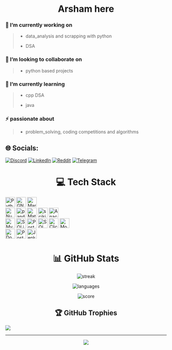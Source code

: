 <!--Thu Mar 21 11:04:44 2024-->

<h1 align="center">Arsham here</h1>

<h3>🔭 I’m currently working on</h3>

> - data_analysis and scrapping with python
>
> - DSA

<h3>👯 I’m looking to collaborate on</h3>

> - python based projects

<h3>🌱 I’m currently learning</h3>

> - cpp DSA
>
> - java

<h3>⚡ passionate about</h3>

> - problem_solving, coding competitions and algorithms

## 🌐 Socials:

<a href="https://discord.gg/https://discord.com/invite/gUTwaJpD"><img src="https://img.shields.io/badge/Discord-%237289DA.svg?logo=discord&logoColor=white" alt="Discord"></a>
<a href="https://linkedin.com/in/https://www.linkedin.com/in/arsham-mahdiun-9a131a24b"><img src="https://img.shields.io/badge/LinkedIn-%230077B5.svg?logo=linkedin&logoColor=white" alt="LinkedIn"></a>
<a href="https://reddit.com/user/Flu-iid"><img src="https://img.shields.io/badge/Reddit-%23FF4500.svg?logo=Reddit&logoColor=white" alt="Reddit"></a>
<a href="https://t.me/Arshamm1997"><img src="https://img.shields.io/badge/Telegram-2CA5E0?style=flat-squeare&logo=telegram&logoColor=white" alt="Telegram"></a>

<h1 align="center">💻 Tech Stack</h1>

<!-- languages -->
<div id = "languages">
<img height = "30" src="https://img.shields.io/badge/Python-3776AB?logo=python&logoColor=fff&style=flat-square" alt="Python Badge">
<img height = "30" src="https://img.shields.io/badge/GNU%20Bash-4EAA25?logo=gnubash&logoColor=fff&style=flat-square" alt="GNU Bash Badge">
<img height = "30" src="https://img.shields.io/badge/Markdown-000?logo=markdown&logoColor=fff&style=flat-square" alt="Markdown Badge">
</div>
<!-- ![Java](https://img.shields.io/badge/java-%23ED8B00.svg?style=for-the-badge&logo=openjdk&logoColor=white)  -->

<!-- DS -->

<div id="ds">
<img height = "30" src="https://img.shields.io/badge/NumPy-013243?logo=numpy&logoColor=fff&style=flat-square" alt="NumPy Badge">
<img height = "30" src="https://img.shields.io/badge/pandas-150458?logo=pandas&logoColor=fff&style=flat-square" alt="pandas Badge">
<img height = "30" src="https://img.shields.io/badge/Matplotlib-%23ffffff.svg?style=for-the-badge&logo=Matplotlib&logoColor=black" alt="Matplotlib">
<img height = "30" src="https://img.shields.io/badge/scikit--learn-F7931E?logo=scikitlearn&logoColor=fff&style=flat-square" alt="scikit-learn Badge">
<img height = "30" src="https://img.shields.io/badge/Anaconda-44A833?logo=anaconda&logoColor=fff&style=flat-square" alt="Anaconda Badge">
</div>

<!-- DB -->
<div id = "db">
<img height = "30" src="https://img.shields.io/badge/MySQL-4479A1?logo=mysql&logoColor=fff&style=flat-square" alt="MySQL Badge">
<img height = "30" src="https://img.shields.io/badge/SQLite-003B57?logo=sqlite&logoColor=fff&style=flat-square" alt="SQLite Badge">
<img height = "30" src="https://img.shields.io/badge/PostgreSQL-4169E1?logo=postgresql&logoColor=fff&style=flat-square" alt="PostgreSQL Badge">
<img height = "30" src="https://img.shields.io/badge/SQLAlchemy-D71F00?logo=sqlalchemy&logoColor=fff&style=flat-square" alt="SQLAlchemy Badge">
<img height = "30" src="https://img.shields.io/badge/ClickHouse-FFCC01?logo=clickhouse&logoColor=000&style=flat-square" alt="ClickHouse Badge">
<img height = "30" src="https://img.shields.io/badge/MongoDB-47A248?logo=mongodb&logoColor=fff&style=flat-square" alt="MongoDB Badge">

<!-- ![ApacheCassandra](https://img.shields.io/badge/cassandra-%231287B1.svg?style=for-the-badge&logo=apache-cassandra&logoColor=white)
![Apache Spark](https://img.shields.io/badge/Apache%20Spark-FDEE21?style=for-the-badge&logo=apachespark&logoColor=black)  -->
<!-- ![ElasticSearch](https://img.shields.io/badge/-ElasticSearch-005571?style=for-the-badge&logo=elasticsearch)
![KIBANA](https://img.shields.io/badge/kibana-005571.svg?style=for-the-badge&logo=kibana&logoColor=white&color=%23005571)  -->
</div>
<div id = "dev">
<!-- devs -->
<!-- ![Flask](https://img.shields.io/badge/flask-%23000.svg?style=for-the-badge&logo=flask&logoColor=white)
![Qt](https://img.shields.io/badge/Qt-%23217346.svg?style=for-the-badge&logo=Qt&logoColor=white)  -->

<img height = "30" src="https://img.shields.io/badge/Docker-2496ED?logo=docker&logoColor=fff&style=flat-square" alt="Docker Badge">
<img height = "30" src="https://img.shields.io/badge/Postman-FF6C37?logo=postman&logoColor=fff&style=flat-square" alt="Postman Badge">
<img height = "30" src="https://img.shields.io/badge/Jenkins-D24939?logo=jenkins&logoColor=fff&style=flat-square" alt="Jenkins Badge">
</div>

<div align="center"><h1>📊 GitHub Stats</h1>

![streak](https://github-readme-streak-stats.herokuapp.com/?user=flu-iid&theme=react&hide_border=false)

![languages](https://github-readme-stats.vercel.app/api/top-langs/?username=flu-iid&theme=react&hide_border=false&include_all_commits=true&count_private=true&layout=compact)

![score](https://github-readme-stats.vercel.app/api?username=flu-iid&theme=react&hide_border=false&include_all_commits=true&count_private=true)

</div>

<h2 align="center">🏆 GitHub Trophies</h2>

![](https://github-profile-trophy.vercel.app/?username=flu-iid&theme=darkhub&no-frame=true&no-bg=false&margin-w=4)

<!-- ### 🔝 Top Contributed Repo

<div align="center">
<img src="https://github-contributor-stats.vercel.app/api?username=flu-iid&limit=5&theme=dark&combine_all_yearly_contributions=true">
</div> -->

---

<div align = "center"><a href="https://visitcount.itsvg.in"><img src = "https://visitcount.itsvg.in/api?id=flu-iid&icon=3&color=12"></a></div>

